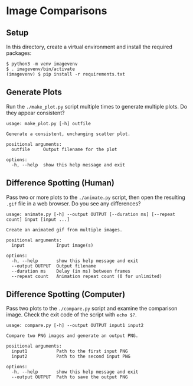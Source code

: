 # Image Comparisons

## Setup

In this directory, create a virtual environment and install the required packages:

```console
$ python3 -m venv imagevenv
$ . imagevenv/bin/activate
(imagevenv) $ pip install -r requirements.txt
```

## Generate Plots

Run the `./make_plot.py` script multiple times to generate multiple plots. Do they appear consistent?

```console
usage: make_plot.py [-h] outfile

Generate a consistent, unchanging scatter plot.

positional arguments:
  outfile     Output filename for the plot

options:
  -h, --help  show this help message and exit
```

## Difference Spotting (Human)

Pass two or more plots to the `./animate.py` script, then open the resulting `.gif` file in a web browser. Do you see any differences?

```console
usage: animate.py [-h] --output OUTPUT [--duration ms] [--repeat count] input [input ...]

Create an animated gif from multiple images.

positional arguments:
  input            Input image(s)

options:
  -h, --help       show this help message and exit
  --output OUTPUT  Output filename
  --duration ms    Delay (in ms) between frames
  --repeat count   Animation repeat count (0 for unlimited)
```

## Difference Spotting (Computer)

Pass two plots to the `./compare.py` script and examine the comparison image. Check the exit code of the script with `echo $?`.

```console
usage: compare.py [-h] --output OUTPUT input1 input2

Compare two PNG images and generate an output PNG.

positional arguments:
  input1           Path to the first input PNG
  input2           Path to the second input PNG

options:
  -h, --help       show this help message and exit
  --output OUTPUT  Path to save the output PNG
```
